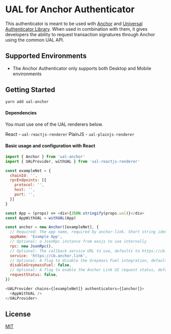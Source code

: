 # UAL for Anchor Authenticator

This authenticator is meant to be used with [Anchor](https://github.com/greymass/anchor/) and [Universal Authenticator Library](https://github.com/EOSIO/universal-authenticator-library). When used in combination with them, it gives developers the ability to request transaction signatures through Anchor using the common UAL API.

## Supported Environments

- The Anchor Authenticator only supports both Desktop and Mobile environments

## Getting Started

`yarn add ual-anchor`

#### Dependencies

You must use one of the UAL renderers below.

React - `ual-reactjs-renderer`
PlainJS - `ual-plainjs-renderer`

#### Basic usage and configuration with React

```javascript
import { Anchor } from 'ual-anchor'
import { UALProvider, withUAL } from 'ual-reactjs-renderer'

const exampleNet = {
  chainId: '',
  rpcEndpoints: [{
    protocol: '',
    host: '',
    port: '',
  }]
}

const App = (props) => <div>{JSON.stringify(props.ual)}</div>
const AppWithUAL = withUAL(App)

const anchor = new Anchor([exampleNet], {
  // Required: The app name, required by anchor-link. Short string identifying the app
  appName: 'Example App',
  // Optional: a JsonRpc instance from eosjs to use internally
  rpc: new JsonRpc(),
  // Optional: The callback service URL to use, defaults to https://cb.anchor.link
  service: 'https://cb.anchor.link',
  // Optional: A flag to disable the Greymass Fuel integration, defaults to false (enabled)
  disableGreymassFuel: false,
  // Optional: A flag to enable the Anchor Link UI request status, defaults to false (disabled)
  requestStatus: false,  
})

<UALProvider chains={[exampleNet]} authenticators={[anchor]}>
  <AppWithUAL />
</UALProvider>
```

## License

[MIT](https://github.com/EOSIO/ual-anchor/blob/develop/LICENSE)
